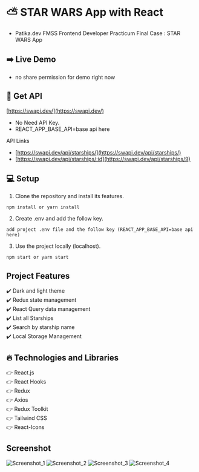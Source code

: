 # ⛅ STAR WARS App with React

- Patika.dev FMSS Frontend Developer Practicum Final Case : STAR WARS App

## ➡️ Live Demo

- no share permission for demo right now

## :key: Get API

[https://swapi.dev/](https://swapi.dev/)

- No Need API Key.
- REACT_APP_BASE_API=base api here

API Links <br/>

- [https://swapi.dev/api/starships/](https://swapi.dev/api/starships/)
- [https://swapi.dev/api/starships/:id](https://swapi.dev/api/starships/9)

## :computer: Setup

1. Clone the repository and install its features.

```
npm install or yarn install
```

2. Create .env and add the follow key.

```
add project .env file and the follow key (REACT_APP_BASE_API=base api here)
```

3. Use the project locally (localhost).

```
npm start or yarn start
```

## Project Features

:heavy_check_mark: Dark and light theme <br />
:heavy_check_mark: Redux state management<br />
:heavy_check_mark: React Query data management<br />
:heavy_check_mark: List all Starships<br />
:heavy_check_mark: Search by starship name<br />
:heavy_check_mark: Local Storage Management<br />

## :fire: Technologies and Libraries

:point_right: React.js <br />
:point_right: React Hooks <br />
:point_right: Redux <br />
:point_right: Axios <br />
:point_right: Redux Toolkit <br />
:point_right: Tailwind CSS <br />
:point_right: React-Icons <br />

## Screenshot

![Screenshot_1](https://user-images.githubusercontent.com/59422278/208936421-594b0b18-dd2a-469d-9d7d-5b71a0b6ee7c.png)
![Screenshot_2](https://user-images.githubusercontent.com/59422278/208936427-93f9f64c-4fe3-4288-84ea-a16bf32f36e8.png)
![Screenshot_3](https://user-images.githubusercontent.com/59422278/208936430-08cc3cd6-9d49-41a6-93ad-20afbc3f6ec3.png)
![Screenshot_4](https://user-images.githubusercontent.com/59422278/208936433-b5fa7340-bbd3-425a-acf8-886ab9ed525b.png)
